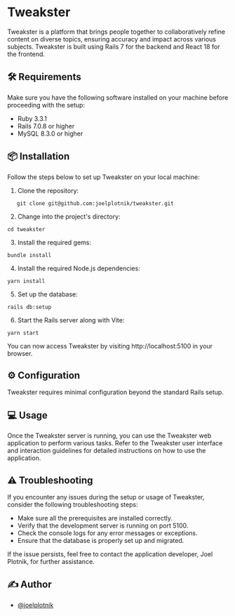 # Tweakster

Tweakster is a platform that brings people together to collaboratively refine content on diverse topics, ensuring accuracy and impact across various subjects. Tweakster is built using Rails 7 for the backend and React 18 for the frontend.

## 🛠️ Requirements

Make sure you have the following software installed on your machine before proceeding with the setup:

- Ruby 3.3.1
- Rails 7.0.8 or higher
- MySQL 8.3.0 or higher

## 📦 Installation

Follow the steps below to set up Tweakster on your local machine:

1. Clone the repository:

```shell
   git clone git@github.com:joelplotnik/tweakster.git
```

2. Change into the project's directory:

```shell
cd tweakster
```

3. Install the required gems:

```shell
bundle install
```

4. Install the required Node.js dependencies:

```shell
yarn install
```

5. Set up the database:

```shell
rails db:setup
```

6. Start the Rails server along with Vite:

```shell
yarn start
```

You can now access Tweakster by visiting http://localhost:5100 in your browser.

## ⚙️ Configuration

Tweakster requires minimal configuration beyond the standard Rails setup.

## 💻 Usage

Once the Tweakster server is running, you can use the Tweakster web application to perform various tasks. Refer to the Tweakster user interface and interaction guidelines for detailed instructions on how to use the application.

## ⚠️ Troubleshooting

If you encounter any issues during the setup or usage of Tweakster, consider the following troubleshooting steps:

- Make sure all the prerequisites are installed correctly.
- Verify that the development server is running on port 5100.
- Check the console logs for any error messages or exceptions.
- Ensure that the database is properly set up and migrated.

If the issue persists, feel free to contact the application developer, Joel Plotnik, for further assistance.

## ✍️ Author

- [@joelplotnik](https://www.github.com/joelplotnik)
